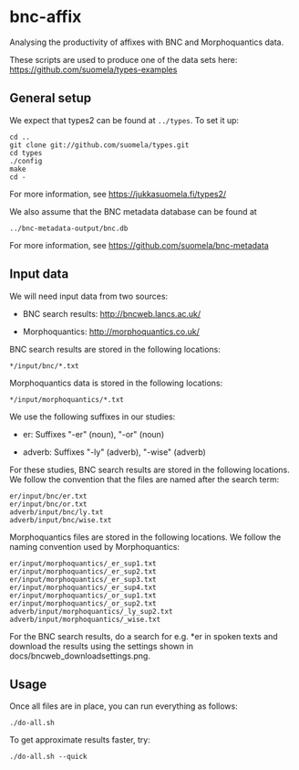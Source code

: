 bnc-affix
=========

Analysing the productivity of affixes with BNC and Morphoquantics data.

These scripts are used to produce one of the data sets here:
https://github.com/suomela/types-examples


General setup
-------------

We expect that types2 can be found at `../types`. To set it up:

    cd ..
    git clone git://github.com/suomela/types.git
    cd types
    ./config
    make
    cd -

For more information, see https://jukkasuomela.fi/types2/

We also assume that the BNC metadata database can be found at

    ../bnc-metadata-output/bnc.db

For more information, see https://github.com/suomela/bnc-metadata


Input data
----------

We will need input data from two sources:

- BNC search results: http://bncweb.lancs.ac.uk/

- Morphoquantics: http://morphoquantics.co.uk/

BNC search results are stored in the following locations:

    */input/bnc/*.txt

Morphoquantics data is stored in the following locations:

    */input/morphoquantics/*.txt

We use the following suffixes in our studies:

- er: Suffixes "-er" (noun), "-or" (noun)

- adverb: Suffixes "-ly" (adverb), "-wise" (adverb)

For these studies, BNC search results are stored in the following
locations. We follow the convention that the files are named after
the search term:

    er/input/bnc/er.txt
    er/input/bnc/or.txt
    adverb/input/bnc/ly.txt
    adverb/input/bnc/wise.txt

Morphoquantics files are stored in the following locations. We follow
the naming convention used by Morphoquantics:

    er/input/morphoquantics/_er_sup1.txt
    er/input/morphoquantics/_er_sup2.txt
    er/input/morphoquantics/_er_sup3.txt
    er/input/morphoquantics/_er_sup4.txt
    er/input/morphoquantics/_or_sup1.txt
    er/input/morphoquantics/_or_sup2.txt
    adverb/input/morphoquantics/_ly_sup2.txt
    adverb/input/morphoquantics/_wise.txt

For the BNC search results, do a search for e.g. *er in spoken texts and
download the results using the settings shown in
docs/bncweb_downloadsettings.png.

Usage
-----

Once all files are in place, you can run everything as follows:

    ./do-all.sh

To get approximate results faster, try:

    ./do-all.sh --quick
